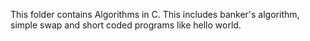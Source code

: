 This folder contains Algorithms in C. This includes banker's algorithm, simple swap and short coded programs like hello world.
